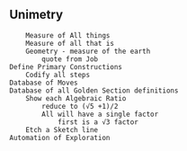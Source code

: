 ## 	Unimetry
		Measure of All things
		Measure of all that is
		Geometry - measure of the earth
			quote from Job
	Define Primary Constructions
		Codify all steps
	Database of Moves
	Database of all Golden Section definitions
		Show each Algebraic Ratio
			reduce to (√5 +1)/2
			All will have a single factor 
				first is a √3 factor
		Etch a Sketch line
	Automation of Exploration
